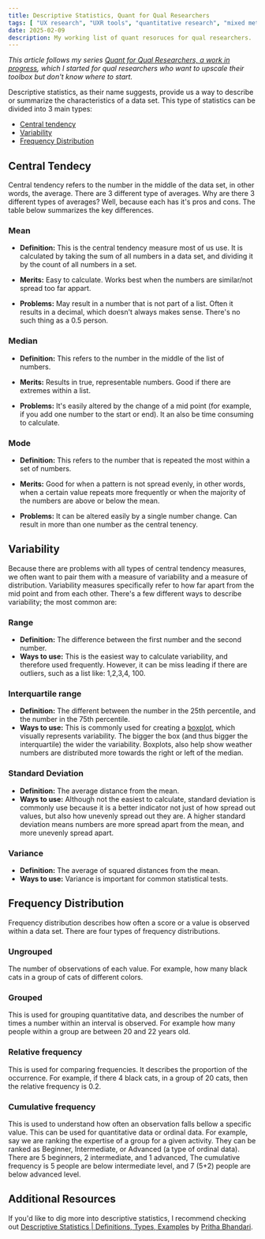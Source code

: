 ```yaml
---
title: Descriptive Statistics, Quant for Qual Researchers
tags: [ "UX research", "UXR tools", "quantitative research", "mixed methods" ]
date: 2025-02-09
description: My working list of quant resoruces for qual researchers.
---
```


_This article follows my series [Quant for Qual Researchers, a work in progress](https://www.zoracabrera.com/blog/quant-for-qual-researchers-a-work-in-progress/), which I started for qual researchers who want to upscale their toolbox but don't know where to start._

Descriptive statistics, as their name suggests, provide us a way to describe or summarize the characteristics of a data set. This type of statistics can be divided into 3 main types:

- [Central tendency](#central-tendency)
- [Variability](#variability)
- [Frequency Distribution](#frequency-distribution)

<span id="central-tendency"></span>

## Central Tendecy 
Central tendency refers to the number in the middle of the data set, in other words, the average. There are 3 different type of averages. Why are there 3 different types of averages? Well, because each has it's pros and cons.  The table below summarizes the key differences.

<h3 class="sm-heading">Mean</h3>

- **Definition:**
This is the central tendency measure most of us use. It is calculated by taking the sum of all numbers in a data set, and dividing it by the count of all numbers in a set. 

- **Merits:**
Easy to calculate. Works best when the numbers are similar/not spread too far appart.

- **Problems:**
May result in a number that is not part of a list. Often it results in a decimal, which doesn't always makes sense. There's no such thing as a 0.5 person.

<h3 class="sm-heading">Median</h3>

- **Definition:**
This refers to the number in the middle of the list of numbers.

- **Merits:**
Results in true, representable numbers. Good if there are extremes within a list.

- **Problems:**
It's easily altered by the change of a mid point (for example, if you add one number to the start or end). It an also be time consuming to calculate.

<h3 class="sm-heading">Mode</h3>

- **Definition:**
This refers to the number that is repeated the most within a set of numbers.

- **Merits:**
Good for when a pattern is not spread evenly, in other words, when a certain value repeats more frequently or when the  majority of the numbers are above or below the mean.

- **Problems:**
It can be altered easily by a single number change. Can result in more than one number as the central tenency. 

<span id="variability"></span>

## Variability
Because there are problems with all types of central tendency measures, we often want to pair them with a measure of variability and a measure of distribution. Variability measures specifically refer to how far apart from the mid point and from each other. There's a few different ways to describe variability; the most common are:

<h3 class="sm-heading">Range</h3>

- **Definition:**
The difference between the first number and the second number.
- **Ways to use:**
This is the easiest way to calculate variability, and therefore used frequently. However, it can be miss leading if there are outliers, such as a list like: 1,2,3,4, 100. 

<h3 class="sm-heading">Interquartile range </h3>

- **Definition:**
The different between the number in the 25th percentile, and the number in the 75th percentile.
- **Ways to use:**
This is commonly used for creating a [boxplot](https://www.scribbr.com/statistics/interquartile-range/), which visually represents variability. The bigger the box (and thus bigger the interquartile) the wider the variability. Boxplots, also help show weather numbers are distributed more towards the right or left of the median. 

<h3 class="sm-heading">Standard Deviation</h3>

- **Definition:**
The average distance from the mean.
- **Ways to use:**
Although not the easiest to calculate, standard deviation is commonly use because it is a better indicator not just of how spread out values, but also how unevenly spread out they are. A higher standard deviation means numbers are more spread apart from the mean, and more unevenly spread apart.

<h3 class="sm-heading">Variance </h3>

- **Definition:**
The average of squared distances from the mean.
- **Ways to use:**
Variance is important for common statistical tests.

<span id="frequency-distribution"></span>

## Frequency Distribution
Frequency distribution describes how often a score or a value is observed within a data set. There are four types of frequency distributions.

<h3 class="sm-heading">Ungrouped</h3>
The number of observations of each value.  For example, how many black cats in a group of cats of different colors.

<h3 class="sm-heading">Grouped</h3>
This is used for grouping quantitative data, and describes the number of times a number within an interval is observed. For example how many people within a group are between 20 and 22 years old. 

<h3 class="sm-heading">Relative frequency</h3>
This is used for comparing frequencies. It describes the proportion of the occurrence. For example, if there 4 black cats, in a group of 20 cats, then the relative frequency is 0.2.

<h3 class="sm-heading">Cumulative frequency</h3>
This is used to understand how often an observation falls bellow a specific value. This can be used for quantitative data or ordinal data. For example, say we are ranking the expertise of a group for a given activity. They can be ranked as Beginner, Intermediate, or Advanced (a type of ordinal data). There are 5 beginners, 2 intermediate, and 1 advanced, The cumulative frequency is 5 people are below intermediate level, and 7 (5+2) people are below advanced level.

## Additional Resources
If you'd like to dig more into descriptive statistics, I recommend checking out [Descriptive Statistics | Definitions, Types, Examples](https://www.scribbr.com/statistics/descriptive-statistics/) by [Pritha Bhandari](https://www.scribbr.com/author/pritha/ "All articles by Pritha Bhandari").